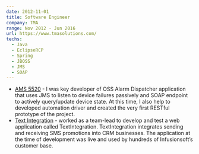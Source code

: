 ```yaml
---
date: 2012-11-01
title: Software Engineer
company: TMA
range: Nov 2012 - Jun 2016
url: https://www.tmasolutions.com/
techs:
  - Java
  - EclipseRCP
  - Spring
  - JBOSS
  - JMS
  - SOAP
---
```


- [AMS 5520](https://www.nokia.com/networks/products/5520-access-management-system/) - I was key developer of OSS Alarm Dispatcher application that uses JMS to listen to device failures passively and SOAP endpoint to actively query/update device state. At this time, I also help to developed automation driver and created the very first RESTful prototype of the project.
- [Text Integration](https://textintegration.com/) - worked as a team-lead to develop and test a web application called TextIntegration. TextIntegration integrates sending and receiving SMS promotions into CRM businesses. The application at the time of development was live and used by hundreds of Infusionsoft’s customer base.
